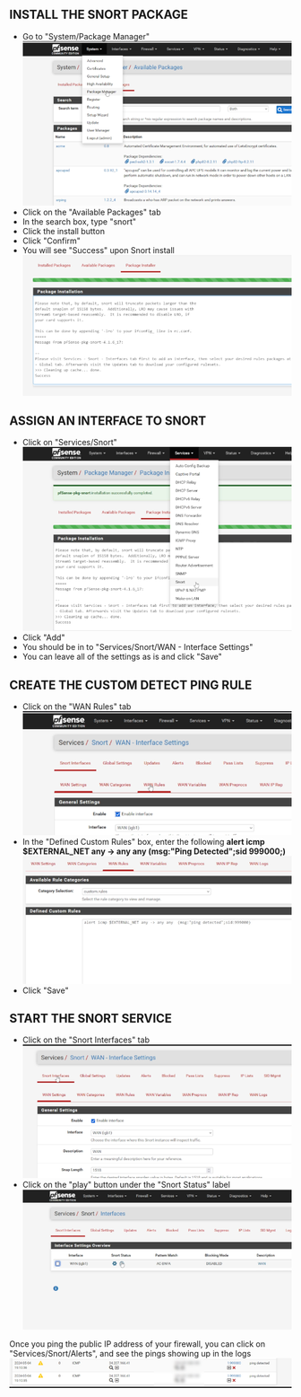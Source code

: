 ## INSTALL THE SNORT PACKAGE
+ Go to "System/Package Manager" ![file](assets/1.1.png) 
+ Click on the "Available Packages" tab
+ In the search box, type "snort"
+ Click the install button
+ Click "Confirm"
+ You will see "Success" upon Snort install ![file](assets/1.2.png) 

## ASSIGN AN INTERFACE TO SNORT
+ Click on "Services/Snort" ![file](assets/2.1.png) 
+ Click "Add"
+ You should be in to "Services/Snort/WAN - Interface Settings" 
+ You can leave all of the settings as is and click "Save"

## CREATE THE CUSTOM DETECT PING RULE
+ Click on the "WAN Rules" tab ![file](assets/3.1.png)
+ In the "Defined Custom Rules" box, enter the following
**alert icmp $EXTERNAL_NET any -> any any (msg:"Ping Detected";sid 999000;)** ![file](assets/3.2.png)
+ Click "Save"

## START THE SNORT SERVICE
+ Click on the "Snort Interfaces" tab ![file](assets/4.1.png)
+ Click on the "play" button under the "Snort Status" label ![file](assets/4.2.png) 

Once you ping the public IP address of your firewall, you can click on "Services/Snort/Alerts", and see the pings showing up in the logs ![file](assets/5.1.png) 
